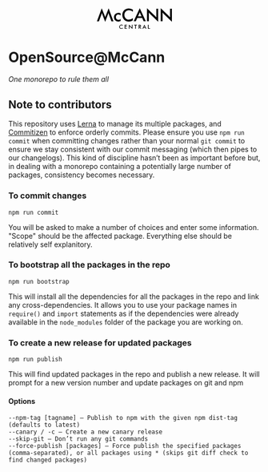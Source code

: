 <center>
  <a href="https://mccanncentral.co.uk" target="_blank" style="display:block; max-width: 150px;">
    <svg data-name="Layer 1" data-v-4ef0a45b="" viewBox="0 0 121.23 33.54" xmlns="http://www.w3.org/2000/svg" style="display: block; width: 100%;"><title data-v-4ef0a45b="">mccann-central-logo</title><g class="cls-2" data-v-4ef0a45b=""><path class="cls-3" d="M38.36 11.67V8.3a7 7 0 0 0-3.48-.82c-4.33 0-7.28 2.83-7.28 7.05a6.7 6.7 0 0 0 7 7.05 7.54 7.54 0 0 0 3.8-.93v-3.46a4.17 4.17 0 0 1-3.46 1.64c-2.61 0-4.19-1.64-4.19-4.39s1.61-4.33 4-4.33a4.77 4.77 0 0 1 3.6 1.56M26.77 21.2L18.95.2l-4.53 11.5c-.37.93-.68 1.9-1 2.89-.26-.88-.6-1.84-1-2.83L7.8.21l-7.85 21h3.28l3.8-10.31a27.8 27.8 0 0 0 1-3.14c.34 1.19.71 2.26 1.08 3.23l4.28 11 4.08-10.82c.11-.34.51-1.44 1.11-3.4.31 1.08.68 2.12 1.08 3.2l3.82 10.22h3.26zm76.37-.16h3V6.96a16.1 16.1 0 0 0 2 2.27l13.1 12.6v-21h-3v14a25.55 25.55 0 0 0-2.21-2.46L103.17-.01v21zm-22.16 0h3V6.96a16.24 16.24 0 0 0 2 2.27l13.07 12.6v-21h-3v14a25.4 25.4 0 0 0-2.21-2.46L80.98 0v21zM58.12 5.72l.17-3.31a11 11 0 0 0-6.54-2.1 10.64 10.64 0 0 0-7.68 3 11 11 0 0 0 0 15.24 10.75 10.75 0 0 0 7.76 3 10.46 10.46 0 0 0 6.29-1.9v-3.71a9.78 9.78 0 0 1-6.54 2.55c-4.05 0-7.14-3.09-7.14-7.53s3-7.65 7.48-7.65a9.38 9.38 0 0 1 6.23 2.38m8.33 7.39l2.07-4.62a15.77 15.77 0 0 0 .74-2.29 19.13 19.13 0 0 0 .76 2.29l2.07 4.62h-5.64zM69.26 0l-9.8 21h3.45l2.35-5.21h8L75.55 21h3.49zm-29.6 27.53a2.34 2.34 0 0 0-2.43 2.48 2.31 2.31 0 0 0 2.32 2.45 3.17 3.17 0 0 0 2.12-.83v1.2a3.4 3.4 0 0 1-2 .62 3.49 3.49 0 0 1-2.52-1 3.46 3.46 0 0 1 2.5-5.93 3.59 3.59 0 0 1 2.13.68l-.06 1.08a3 3 0 0 0-2-.77m5.16-.8h3.67v.91h-2.6v1.65h2.6v.93h-2.6v2.13h2.6v.95h-3.67v-6.57zm6.77-.26l4.17 4a8.21 8.21 0 0 1 .72.8v-4.56h1v6.83l-4.26-4.09a5.2 5.2 0 0 1-.64-.74v4.57h-1v-6.83zm11.38 6.83h-1.06v-5.66h-1.75v-.91h4.55v.91h-1.74v5.66zm5.44 0h-1V26.7h1.51a2.57 2.57 0 0 1 1.64.37 1.8 1.8 0 0 1 .63 1.44 1.58 1.58 0 0 1-1.51 1.78l2.26 3h-1.2l-2.19-2.94h-.12v2.94zm.26-3.77c.94 0 1.41-.11 1.41-.9s-.45-1-1.41-1h-.19v1.88h.19zm9.36 2.08h-2.6l-.76 1.69h-1.12l3.18-6.83 3.18 6.83h-1.13zm-.38-.89l-.67-1.5a6.44 6.44 0 0 1-.25-.74 5.12 5.12 0 0 1-.24.74l-.67 1.5h1.83zm4.75-3.99h1.07v5.62h2.39v.95h-3.46v-6.57z" data-v-4ef0a45b=""></path></g></svg>
  </a>
</center>

# OpenSource@McCann
_One monorepo to rule them all_

## Note to contributors
This repository uses [Lerna](https://github.com/lerna/lerna) to manage its multiple packages, and [Commitizen]() to enforce orderly commits. Please ensure you use `npm run commit` when committing changes rather than your normal `git commit` to ensure we stay consistent with our commit messaging (which then pipes to our changelogs). This kind of discipline hasn’t been as important before but, in dealing with a monorepo containing a potentially large number of packages, consistency becomes necessary.

### To commit changes
```
npm run commit
```
You will be asked to make a number of choices and enter some information. "Scope" should be the affected package. Everything else should be relatively self explanitory.

### To bootstrap all the packages in the repo
```
npm run bootstrap
```
This will install all the dependencies for all the packages in the repo and link any cross-dependencies. It allows you to use your package names in `require()` and `import` statements as if the dependencies were already available in the `node_modules` folder of the package you are working on.

### To create a new release for updated packages
```
npm run publish
```
This will find updated packages in the repo and publish a new release. It will prompt for a new version number and update packages on git and npm

#### Options
```
--npm-tag [tagname] — Publish to npm with the given npm dist-tag (defaults to latest)
--canary / -c — Create a new canary release
--skip-git — Don’t run any git commands
--force-publish [packages] — Force publish the specified packages (comma-separated), or all packages using * (skips git diff check to find changed packages)
```
